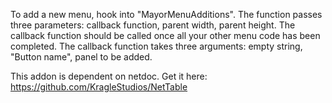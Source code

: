 To add a new menu, hook into "MayorMenuAdditions". 
The function passes three parameters: callback function, parent width, parent height.
The callback function should be called once all your other menu code has been completed.
The callback function takes three arguments: empty string, "Button name", panel to be added.

This addon is dependent on netdoc. Get it here: https://github.com/KragleStudios/NetTable
